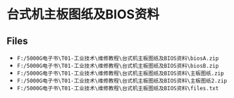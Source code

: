 # 台式机主板图纸及BIOS资料

## Files

- `F:/5000G电子书\T01-工业技术\维修教程\台式机主板图纸及BIOS资料\biosA.zip`
- `F:/5000G电子书\T01-工业技术\维修教程\台式机主板图纸及BIOS资料\biosB.zip`
- `F:/5000G电子书\T01-工业技术\维修教程\台式机主板图纸及BIOS资料\主板图纸.zip`
- `F:/5000G电子书\T01-工业技术\维修教程\台式机主板图纸及BIOS资料\主板图纸2.zip`
- `F:/5000G电子书\T01-工业技术\维修教程\台式机主板图纸及BIOS资料\files.txt`

